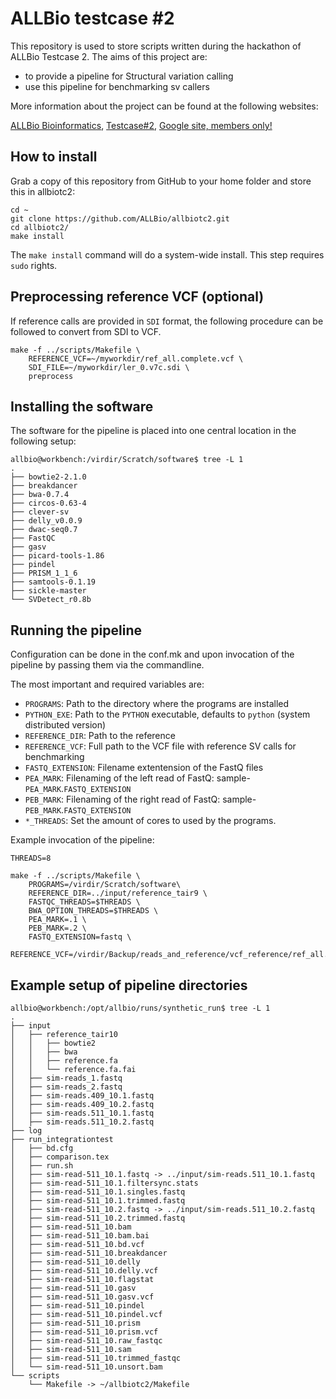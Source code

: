 # ALLBio testcase #2

This repository is used to store scripts written during the hackathon of ALLBio Testcase 2.
The aims of this project are:

* to provide a pipeline for Structural variation calling
* use this pipeline for benchmarking sv callers


More information about the project can be found at the following websites:

[ALLBio Bioinformatics](http://www.allbioinformatics.eu/), [Testcase#2](http://www.allbioinformatics.eu/doku.php?id=public:loadedtestcases:tc2), [Google site, members only!](https://sites.google.com/site/allbiotc2/)


## How to install


Grab a copy of this repository from GitHub to your home folder and store this in allbiotc2:

	cd ~
	git clone https://github.com/ALLBio/allbiotc2.git
	cd allbiotc2/
	make install
The `make install` command will do a system-wide install. This step requires `sudo` rights.


## Preprocessing reference VCF (optional)

If reference calls are provided in `SDI` format, the following procedure can be followed to convert from SDI to VCF.


	make -f ../scripts/Makefile \
	    REFERENCE_VCF=~/myworkdir/ref_all.complete.vcf \
	    SDI_FILE=~/myworkdir/ler_0.v7c.sdi \
	    preprocess

## Installing the software

The software for the pipeline is placed into one central location in the following setup:

	allbio@workbench:/virdir/Scratch/software$ tree -L 1
	.
	├── bowtie2-2.1.0
	├── breakdancer
	├── bwa-0.7.4
	├── circos-0.63-4
	├── clever-sv
	├── delly_v0.0.9
	├── dwac-seq0.7
	├── FastQC
	├── gasv
	├── picard-tools-1.86
	├── pindel
	├── PRISM_1_1_6
	├── samtools-0.1.19
	├── sickle-master
	└── SVDetect_r0.8b


## Running the pipeline

Configuration can be done in the conf.mk and upon invocation of the pipeline by passing them via the commandline.

The most important and required variables are: 

* `PROGRAMS`: Path to the directory where the programs are installed  
* `PYTHON_EXE`: Path to the `PYTHON` executable, defaults to `python` (system distributed version)
* `REFERENCE_DIR`: Path to the reference
* `REFERENCE_VCF`: Full path to the VCF file with reference SV calls for benchmarking
* `FASTQ_EXTENSION`: Filename extentension of the FastQ files
* `PEA_MARK`: Filenaming of the left read of FastQ: sample-`PEA_MARK`.`FASTQ_EXTENSION`
* `PEB_MARK`: Filenaming of the right read of FastQ: sample-`PEB_MARK`.`FASTQ_EXTENSION`
* `*_THREADS`: Set the amount of cores to used by the programs.


Example invocation of the pipeline:

	THREADS=8

	make -f ../scripts/Makefile \
	    PROGRAMS=/virdir/Scratch/software\
	    REFERENCE_DIR=../input/reference_tair9 \
	    FASTQC_THREADS=$THREADS \
	    BWA_OPTION_THREADS=$THREADS \
	    PEA_MARK=.1 \
	    PEB_MARK=.2 \
	    FASTQ_EXTENSION=fastq \
	    REFERENCE_VCF=/virdir/Backup/reads_and_reference/vcf_reference/ref_all.complete.vcf 

## Example setup of pipeline directories

	allbio@workbench:/opt/allbio/runs/synthetic_run$ tree -L 1
	.
	├── input
	│   ├── reference_tair10
	│   │   ├── bowtie2
	│   │   ├── bwa
	│   │   ├── reference.fa
	│   │   └── reference.fa.fai
	│   ├── sim-reads_1.fastq
	│   ├── sim-reads_2.fastq
	│   ├── sim-reads.409_10.1.fastq
	│   ├── sim-reads.409_10.2.fastq
	│   ├── sim-reads.511_10.1.fastq
	│   ├── sim-reads.511_10.2.fastq
	├── log
	├── run_integrationtest
	│   ├── bd.cfg
	│   ├── comparison.tex
	│   ├── run.sh
	│   ├── sim-read-511_10.1.fastq -> ../input/sim-reads.511_10.1.fastq
	│   ├── sim-read-511_10.1.filtersync.stats
	│   ├── sim-read-511_10.1.singles.fastq
	│   ├── sim-read-511_10.1.trimmed.fastq
	│   ├── sim-read-511_10.2.fastq -> ../input/sim-reads.511_10.2.fastq
	│   ├── sim-read-511_10.2.trimmed.fastq
	│   ├── sim-read-511_10.bam
	│   ├── sim-read-511_10.bam.bai
	│   ├── sim-read-511_10.bd.vcf
	│   ├── sim-read-511_10.breakdancer
	│   ├── sim-read-511_10.delly
	│   ├── sim-read-511_10.delly.vcf
	│   ├── sim-read-511_10.flagstat
	│   ├── sim-read-511_10.gasv
	│   ├── sim-read-511_10.gasv.vcf
	│   ├── sim-read-511_10.pindel
	│   ├── sim-read-511_10.pindel.vcf
	│   ├── sim-read-511_10.prism
	│   ├── sim-read-511_10.prism.vcf
	│   ├── sim-read-511_10.raw_fastqc
	│   ├── sim-read-511_10.sam
	│   ├── sim-read-511_10.trimmed_fastqc
	│   └── sim-read-511_10.unsort.bam
	└── scripts
	    └── Makefile -> ~/allbiotc2/Makefile
	

